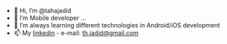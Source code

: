 - 👋 Hi, I’m @tahajadid
- 👀 I’m Mobile developer ...
- 🌱 I’m always learning different technologies in Android/iOS development
- 📫 My [linkedin](https://www.linkedin.com/in/taha-jadid/)  -  e-mail: th.jadid@gmail.com

<!---
tahajadid/tahajadid is a ✨ special ✨ repository because its `README.md` (this file) appears on your GitHub profile.
You can click the Preview link to take a look at your changes.
--->
